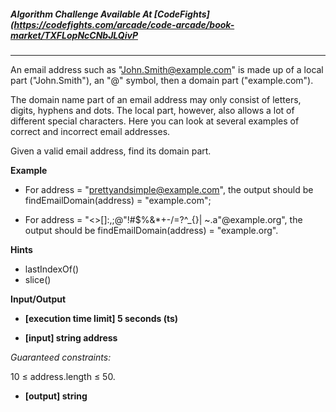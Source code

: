 

##### Algorithm Challenge Available At [CodeFights](https://codefights.com/arcade/code-arcade/book-market/TXFLopNcCNbJLQivP
---
An email address such as "John.Smith@example.com" is made up of a local part ("John.Smith"), an "@" symbol, then a domain part ("example.com").

The domain name part of an email address may only consist of letters, digits, hyphens and dots. The local part, however, also allows a lot of different special characters. Here you can look at several examples of correct and incorrect email addresses.

Given a valid email address, find its domain part.

**Example**

-   For address = "prettyandsimple@example.com", the output should be
findEmailDomain(address) = "example.com";

-   For address = "<>[]:,;@\"!#$%&*+-/=?^_{}| ~.a\"@example.org", the output should be
findEmailDomain(address) = "example.org".

**Hints**
-   lastIndexOf()
-   slice()

**Input/Output**

- **[execution time limit] 5 seconds (ts)**

- **[input] string address**

*Guaranteed constraints:*

10 ≤ address.length ≤ 50.

- **[output] string**

